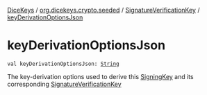 [DiceKeys](../../index.md) / [org.dicekeys.crypto.seeded](../index.md) / [SignatureVerificationKey](index.md) / [keyDerivationOptionsJson](./key-derivation-options-json.md)

# keyDerivationOptionsJson

`val keyDerivationOptionsJson: `[`String`](https://kotlinlang.org/api/latest/jvm/stdlib/kotlin/-string/index.html)

The key-derivation options used to derive this [SigningKey](../-signing-key/index.md) and its corresponding
[SignatureVerificationKey](index.md)

